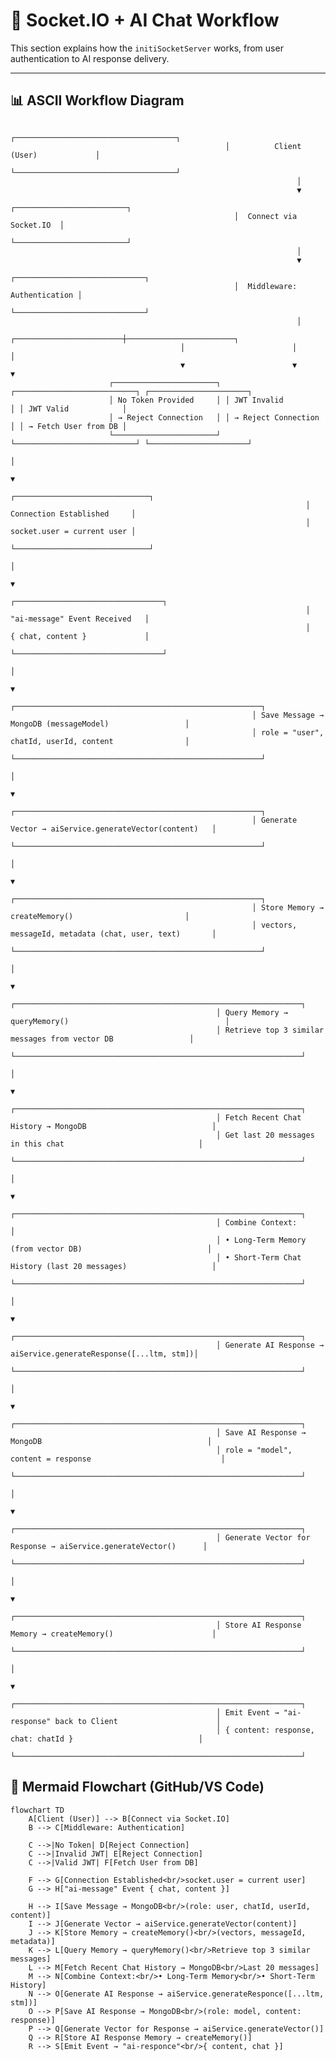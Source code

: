 # 🔄 Socket.IO + AI Chat Workflow

This section explains how the `initiSocketServer` works, from user authentication to AI response delivery.

---

## 📊 ASCII Workflow Diagram
                                                    ┌────────────────────────────────────┐
                                                    │          Client (User)             │
                                                    └────────────────────────────────────┘
                                                                    │
                                                                    ▼
                                                      ┌─────────────────────────┐
                                                      │  Connect via Socket.IO  │
                                                      └─────────────────────────┘
                                                                    │
                                                                    ▼
                                                      ┌─────────────────────────────┐
                                                      │  Middleware: Authentication │
                                                      └─────────────────────────────┘
                                                                    │
                                          ┌────────────────────────┼────────────────────────┐
                                          │                        │                        │
                                          ▼                        ▼                        ▼
                          ┌───────────────────────┐ ┌───────────────────────────┐ ┌──────────────────────┐
                          │ No Token Provided     │ │ JWT Invalid               │ │ JWT Valid            │
                          │ → Reject Connection   │ │ → Reject Connection       │ │ → Fetch User from DB │
                          └───────────────────────┘ └───────────────────────────┘ └──────────────────────┘
                                                                                      │
                                                                                      ▼
                                                                      ┌──────────────────────────────┐
                                                                      │   Connection Established     │
                                                                      │   socket.user = current user │
                                                                      └──────────────────────────────┘
                                                                                            │
                                                                                            ▼
                                                                      ┌─────────────────────────────────┐
                                                                      │   "ai-message" Event Received   │
                                                                      │   { chat, content }             │
                                                                      └─────────────────────────────────┘
                                                                                            │
                                                                                            ▼
                                                          ┌───────────────────────────────────────────────────────┐
                                                          │ Save Message → MongoDB (messageModel)                 │
                                                          │ role = "user", chatId, userId, content                │
                                                          └───────────────────────────────────────────────────────┘
                                                                                            │
                                                                                            ▼
                                                          ┌───────────────────────────────────────────────────────┐
                                                          │ Generate Vector → aiService.generateVector(content)   │
                                                          └───────────────────────────────────────────────────────┘
                                                                                            │
                                                                                            ▼
                                                          ┌───────────────────────────────────────────────────────┐
                                                          │ Store Memory → createMemory()                         │
                                                          │ vectors, messageId, metadata (chat, user, text)       │
                                                          └───────────────────────────────────────────────────────┘
                                                                                            │
                                                                                            ▼
                                                  ┌────────────────────────────────────────────────────────────────┐
                                                  │ Query Memory → queryMemory()                                   │
                                                  │ Retrieve top 3 similar messages from vector DB                 │
                                                  └────────────────────────────────────────────────────────────────┘
                                                                                            │
                                                                                            ▼
                                                  ┌────────────────────────────────────────────────────────────────┐
                                                  │ Fetch Recent Chat History → MongoDB                            │
                                                  │ Get last 20 messages in this chat                              │
                                                  └────────────────────────────────────────────────────────────────┘
                                                                                            │
                                                                                            ▼
                                                  ┌────────────────────────────────────────────────────────────────┐
                                                  │ Combine Context:                                               │
                                                  │ • Long-Term Memory (from vector DB)                            │
                                                  │ • Short-Term Chat History (last 20 messages)                   │
                                                  └────────────────────────────────────────────────────────────────┘
                                                                                            │
                                                                                            ▼
                                                  ┌────────────────────────────────────────────────────────────────┐
                                                  │ Generate AI Response → aiService.generateResponse([...ltm, stm])│
                                                  └────────────────────────────────────────────────────────────────┘
                                                                                            │
                                                                                            ▼
                                                  ┌────────────────────────────────────────────────────────────────┐
                                                  │ Save AI Response → MongoDB                                     │
                                                  │ role = "model", content = response                             │
                                                  └────────────────────────────────────────────────────────────────┘
                                                                                            │
                                                                                            ▼
                                                  ┌────────────────────────────────────────────────────────────────┐
                                                  │ Generate Vector for Response → aiService.generateVector()      │
                                                  └────────────────────────────────────────────────────────────────┘
                                                                                            │
                                                                                            ▼
                                                  ┌────────────────────────────────────────────────────────────────┐
                                                  │ Store AI Response Memory → createMemory()                      │
                                                  └────────────────────────────────────────────────────────────────┘
                                                                                            │
                                                                                            ▼
                                                  ┌────────────────────────────────────────────────────────────────┐
                                                  │ Emit Event → "ai-response" back to Client                      │
                                                  │ { content: response, chat: chatId }                            │
                                                  └────────────────────────────────────────────────────────────────┘


## 🎨 Mermaid Flowchart (GitHub/VS Code)

```mermaid
flowchart TD
    A[Client (User)] --> B[Connect via Socket.IO]
    B --> C[Middleware: Authentication]

    C -->|No Token| D[Reject Connection]
    C -->|Invalid JWT| E[Reject Connection]
    C -->|Valid JWT| F[Fetch User from DB]

    F --> G[Connection Established<br/>socket.user = current user]
    G --> H["ai-message" Event { chat, content }]

    H --> I[Save Message → MongoDB<br/>(role: user, chatId, userId, content)]
    I --> J[Generate Vector → aiService.generateVector(content)]
    J --> K[Store Memory → createMemory()<br/>(vectors, messageId, metadata)]
    K --> L[Query Memory → queryMemory()<br/>Retrieve top 3 similar messages]
    L --> M[Fetch Recent Chat History → MongoDB<br/>Last 20 messages]
    M --> N[Combine Context:<br/>• Long-Term Memory<br/>• Short-Term History]
    N --> O[Generate AI Response → aiService.generateResponce([...ltm, stm])]
    O --> P[Save AI Response → MongoDB<br/>(role: model, content: response)]
    P --> Q[Generate Vector for Response → aiService.generateVector()]
    Q --> R[Store AI Response Memory → createMemory()]
    R --> S[Emit Event → "ai-responce"<br/>{ content, chat }]
